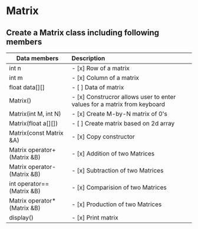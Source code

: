 # Matrix 

## Create a Matrix class including following members
|Data members                |Description                                                             |
|----------------------------|:-----------------------------------------------------------------------|
|int n                       |- [x] Row of a matrix                                                   |
|int m                       |- [x] Column of a matrix                                                |
|float data[][]              |- [ ] Data of matrix                                                    |
|Matrix()                    |- [x] Construcror allows user to enter values for a matrix from keyboard|
|Matrix(int M, int N)        |- [x] Create M-by-N matrix of 0's                                       |
|Matrix(float a[][])         |- [ ] Create matrix based on 2d array                                   |
|Matrix(const Matrix &A)     |- [x] Copy constructor                                                  |
|Matrix operator+(Matrix &B) |- [x] Addition of two Matrices                                          |
|Matrix operator-(Matrix &B) |- [x] Subtraction of two Matrices                                       |
|int operator==(Matrix &B)   |- [x] Comparision of two Matrices                                       |
|Matrix operator*(Matrix &B) |- [x] Production of two Matrices                                        |
|display()                   |- [x] Print matrix                                                      |


